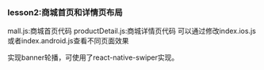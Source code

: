 ### lesson2:商城首页和详情页布局

mall.js:商城首页代码
productDetail.js:商城详情页代码
可以通过修改index.ios.js或者index.android.js查看不同页面效果

实现banner轮播，可使用了react-native-swiper实现。